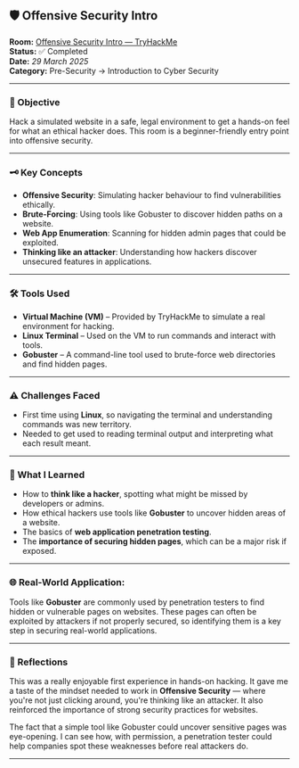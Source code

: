 ## 🛡️ Offensive Security Intro

**Room:** [Offensive Security Intro — TryHackMe](https://tryhackme.com/room/offensivesecurityintro)  
**Status:** ✅ Completed  
**Date:** *29 March 2025*  
**Category:** Pre-Security → Introduction to Cyber Security  

---

### 🎯 Objective
Hack a simulated website in a safe, legal environment to get a hands-on feel for what an ethical hacker does. This room is a beginner-friendly entry point into offensive security.

---

### 🗝️ Key Concepts
- **Offensive Security**: Simulating hacker behaviour to find vulnerabilities ethically.
- **Brute-Forcing**: Using tools like Gobuster to discover hidden paths on a website.
- **Web App Enumeration**: Scanning for hidden admin pages that could be exploited.
- **Thinking like an attacker**: Understanding how hackers discover unsecured features in applications.

---

### 🛠️ Tools Used
- **Virtual Machine (VM)** – Provided by TryHackMe to simulate a real environment for hacking.
- **Linux Terminal** – Used on the VM to run commands and interact with tools.
- **Gobuster** – A command-line tool used to brute-force web directories and find hidden pages.

---

### ⚠️ Challenges Faced
- First time using **Linux**, so navigating the terminal and understanding commands was new territory.
- Needed to get used to reading terminal output and interpreting what each result meant.

---

### 🧠 What I Learned
- How to **think like a hacker**, spotting what might be missed by developers or admins.
- How ethical hackers use tools like **Gobuster** to uncover hidden areas of a website.
- The basics of **web application penetration testing**.
- The **importance of securing hidden pages**, which can be a major risk if exposed.

---

### 🌐 Real-World Application:
Tools like **Gobuster** are commonly used by penetration testers to find hidden or vulnerable pages on websites. These pages can often be exploited by attackers if not properly secured, so identifying them is a key step in securing real-world applications.

---

### 💭 Reflections
This was a really enjoyable first experience in hands-on hacking. It gave me a taste of the mindset needed to work in **Offensive Security** — where you're not just clicking around, you're thinking like an attacker. It also reinforced the importance of strong security practices for websites.

The fact that a simple tool like Gobuster could uncover sensitive pages was eye-opening. I can see how, with permission, a penetration tester could help companies spot these weaknesses before real attackers do.

---
